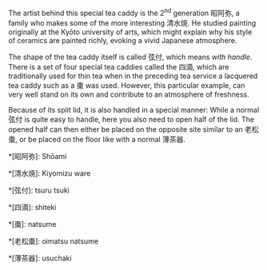 The artist behind this special tea caddy is the 2<sup>nd</sup> generation 昭阿弥, a family who makes some of the more interesting 清水焼. He studied painting originally at the Kyōto university of arts, which might explain why his style of ceramics are painted richly, evoking a vivid Japanese atmosphere.

The shape of the tea caddy itself is called 弦付, which means *with handle*. There is a set of four special tea caddies called the 四滴, which are traditionally used for thin tea when in the preceding tea service a lacquered tea caddy such as a 棗 was used. However, this particular example, can very well stand on its own and contribute to an atmosphere of freshness.

Because of its split lid, it is also handled in a special manner: While a normal 弦付 is quite easy to handle, here you also need to open half of the lid. The opened half can then either be placed on the opposite site similar to an 老松棗, or be placed on the floor like with a normal 薄茶器.

*[昭阿弥]: Shōami

*[清水焼]: Kiyomizu ware

*[弦付]: tsuru tsuki

*[四滴]: shiteki

*[棗]: natsume

*[老松棗]: oimatsu natsume

*[薄茶器]: usuchaki
